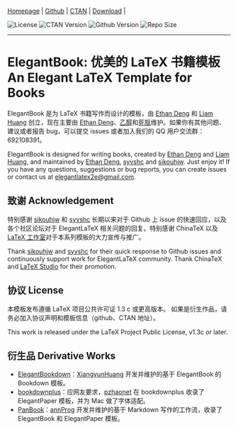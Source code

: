<!-- Author : Dongsheng Deng & Liam Huang-->
<!-- Program Email: elegantlatex2e@gmail.com -->

[Homepage](https://elegantlatex.org/) | [Github](https://github.com/ElegantLaTeX/ElegantBook) | [CTAN](https://ctan.org/pkg/elegantbook) | [Download](https://github.com/ElegantLaTeX/ElegantBook/releases) | 

![License](https://img.shields.io/ctan/l/elegantbook.svg) ![CTAN Version](https://img.shields.io/ctan/v/elegantbook.svg) ![Github Version](https://img.shields.io/github/release/ElegantLaTeX/ElegantBook.svg) ![Repo Size](https://img.shields.io/github/repo-size/ElegantLaTeX/ElegantBook.svg)

-------

# ElegantBook: 优美的 LaTeX 书籍模板 An Elegant LaTeX Template for Books 

ElegantBook 是为 LaTeX 书籍写作而设计的模板，由 [Ethan Deng](https://github.com/EthanDeng) 和 [Liam Huang](https://github.com/Liam0205) 创立，现在主要由 [Ethan Deng](https://github.com/EthanDeng)、[乙醇](https://github.com/syvshc)和[死抠](https://github.com/sikouhjw)维护。如果你有其他问题、建议或者报告 bug，可以提交 issues 或者加入我们的 QQ 用户交流群：692108391。

ElegantBook is designed for writing books, created by [Ethan Deng](https://github.com/EthanDeng) and [Liam Huang](https://github.com/Liam0205), and maintained by [Ethan Deng](https://github.com/EthanDeng), [syvshc](https://github.com/syvshc) and [sikouhjw](https://github.com/sikouhjw). Just enjoy it! If you have any questions, suggestions or bug reports, you can create issues or contact us at elegantlatex2e@gmail.com.


## 致谢 Acknowledgement


特别感谢 [sikouhjw](https://github.com/sikouhjw) 和 [syvshc](https://github.com/syvshc) 长期以来对于 Github 上 issue 的快速回应，以及各个社区论坛对于 ElegantLaTeX 相关问题的回复。特别感谢 ChinaTeX 以及 [LaTeX 工作室](http://www.latexstudio.net/)对于本系列模板的大力宣传与推广。

Thank [sikouhjw](https://github.com/sikouhjw) and [syvshc](https://github.com/syvshc) for their quick response to Github issues and continuously support work for ElegantLaTeX community. Thank ChinaTeX and [LaTeX Studio](http://www.latexstudio.net/) for their promotion. 


## 协议 License

本模板发布遵循 LaTeX 项目公共许可证 1.3 c 或更高版本。
如果是衍生作品，请务必加入协议声明和模板信息（github、CTAN 地址）。

This work is released under the LaTeX Project Public License, v1.3c or later.


## 衍生品 Derivative Works

+ [ElegantBookdown](https://github.com/XiangyunHuang/ElegantBookdown)：[XiangyunHuang](https://github.com/XiangyunHuang) 开发并维护的基于 ElegantBook 的 Bookdown 模板。
+ [bookdownplus](https://github.com/pzhaonet/bookdownplus)：应网友要求，[pzhaonet](https://github.com/pzhaonet) 在 bookdownplus 收录了 ElegantPaper 模板，并为 Mac 做了字体适配。
+ [PanBook](https://github.com/annProg/PanBook)：[annProg](https://github.com/annProg) 开发并维护的基于 Markdown 写作的工作流，收录了 ElegantBook 和 ElegantPaper 模板。
